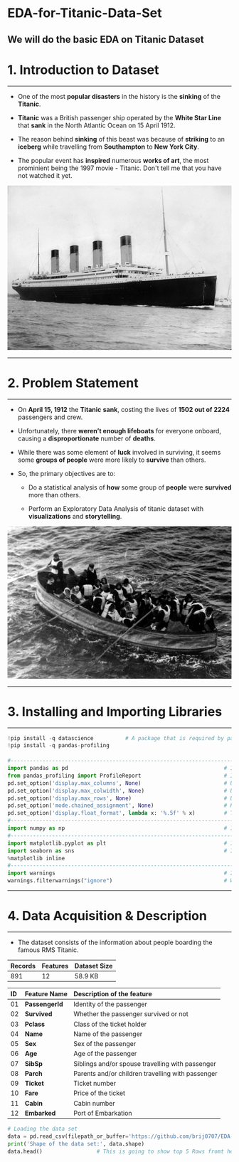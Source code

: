 # EDA-for-Titanic-Data-Set
We will do the basic EDA on Titanic Dataset
---
<a name = Section1></a>
# **1. Introduction to Dataset**
---

- One of the most **popular disasters** in the history is the **sinking** of the **Titanic**.

- **Titanic** was a British passenger ship operated by the **White Star Line** that **sank** in the North Atlantic Ocean on 15 April 1912.

- The reason behind **sinking** of this beast was because of **striking** to an **iceberg** while travelling from **Southampton** to **New York City**.
- The popular event has **inspired** numerous **works of art**, the most prominient being the 1997 movie - Titanic. Don't tell me that you have not watched it yet.

![image](https://raw.githubusercontent.com/brij0707/EDA-for-Titanic-Data-Set/main/images/RMS_Titanic_3.jpg)

---
<a name = Section2></a>
# **2. Problem Statement**
---

- On **April 15, 1912** the **Titanic** **sank**, costing the lives of **1502 out of 2224** passengers and crew.

- Unfortunately, there **weren’t enough lifeboats** for everyone onboard, causing a **disproportionate** number of **deaths**.

- While there was some element of **luck** involved in surviving, it seems some **groups of people** were more likely to **survive** than others.
- So, the primary objectives are to:

  -	Do a statistical analysis of **how** some group of **people** were **survived** more than others.

  - Perform an Exploratory Data Analysis of titanic dataset with **visualizations** and **storytelling**.

![image](https://raw.githubusercontent.com/brij0707/EDA-for-Titanic-Data-Set/main/images/Titanic_lifeboat.jpg)

---
<a name = Section3></a>
# **3. Installing and Importing Libraries**
---
```python
!pip install -q datascience          # A package that is required by pandas-profiling library
!pip install -q pandas-profiling

#-------------------------------------------------------------------------------------------------------------------------------
import pandas as pd                                                 # Importing for panel data analysis
from pandas_profiling import ProfileReport                          # Importing Pandas Profiling (To generate Univariate Analysis) 
pd.set_option('display.max_columns', None)                          # Unfolding hidden features if the cardinality is high      
pd.set_option('display.max_colwidth', None)                         # Unfolding the max feature width for better clearity      
pd.set_option('display.max_rows', None)                             # Unfolding hidden data points if the cardinality is high
pd.set_option('mode.chained_assignment', None)                      # Removing restriction over chained assignments operations
pd.set_option('display.float_format', lambda x: '%.5f' % x)         # To suppress scientific notation over exponential values
#-------------------------------------------------------------------------------------------------------------------------------
import numpy as np                                                  # Importing package numpys (For Numerical Python)
#-------------------------------------------------------------------------------------------------------------------------------
import matplotlib.pyplot as plt                                     # Importing pyplot interface of matplotlib                                             
import seaborn as sns                                               # Importing seaborn library for interactive visualization
%matplotlib inline
#-------------------------------------------------------------------------------------------------------------------------------
import warnings                                                     # Importing warning to disable runtime warnings
warnings.filterwarnings("ignore")                                   # Warnings will appear only once
```

---
<a name = Section4></a>
# **4. Data Acquisition & Description**
---


- The dataset consists of the information about people boarding the famous RMS Titanic.

| Records | Features | Dataset Size |
| :-- | :-- | :-- |
| 891 | 12 | 58.9 KB | 

| ID | Feature Name | Description of the feature |
| :-- | :--| :--| 
|01| **PassengerId**   | Identity of the passenger                                    |
|02| **Survived**      | Whether the passenger survived or not                 |
|03| **Pclass**        | Class of the ticket holder                            |
|04| **Name**          | Name of the passenger                                 |
|05| **Sex**           | Sex of the passenger                                  |
|06| **Age**           | Age of the passenger                                  |
|07| **SibSp**     | Siblings and/or spouse travelling with passenger |
|08| **Parch**     | Parents and/or children travelling with passenger|
|09| **Ticket**        | Ticket number                                         |
|10| **Fare**          | Price of the ticket                                   |
|11| **Cabin**         | Cabin number                                          |
|12| **Embarked**     | Port of Embarkation                                   |

```python
# Loading the data set
data = pd.read_csv(filepath_or_buffer='https://github.com/brij0707/EDA-for-Titanic-Data-Set/blob/df8618af38917ee4753fe711ef3a310d851bca52/titanic%20dataset.csv')
print('Shape of the data set:', data.shape)
data.head() 				# This is going to show top 5 Rows fromt he data frame
```

